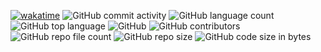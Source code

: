 [![wakatime](https://wakatime.com/badge/user/fbdfdc0f-d449-43dc-8090-ced03a22fe8c/project/66f1a506-ac8a-4758-a8f1-f1a155c871d5.svg)](https://wakatime.com/badge/user/fbdfdc0f-d449-43dc-8090-ced03a22fe8c/project/66f1a506-ac8a-4758-a8f1-f1a155c871d5)  ![GitHub commit activity](https://img.shields.io/github/commit-activity/m/AlexEG/YourManga?color=%23309930&style=plastic)   ![GitHub language count](https://img.shields.io/github/languages/count/AlexEG/YourManga?style=plastic)  ![GitHub top language](https://img.shields.io/github/languages/top/AlexEG/YourManga?color=%239900ff&style=plastic)  ![GitHub](https://img.shields.io/github/license/AlexEG/YourManga?color=%2300dd&style=plastic)   ![GitHub contributors](https://img.shields.io/github/contributors/AlexEG/YourManga?color=%23cc0000&style=plastic)  
![GitHub repo file count](https://img.shields.io/github/directory-file-count/AlexEG/YourManga?&style=plastic)  ![GitHub repo size](https://img.shields.io/github/repo-size/AlexEG/YourManga?color=%23ff0055&style=plastic)  ![GitHub code size in bytes](https://img.shields.io/github/languages/code-size/AlexEG/YourManga?color=5500bb&style=plastic)
